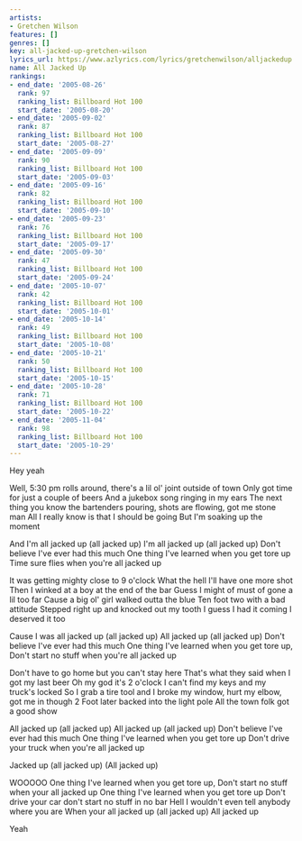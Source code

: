```yaml
---
artists:
- Gretchen Wilson
features: []
genres: []
key: all-jacked-up-gretchen-wilson
lyrics_url: https://www.azlyrics.com/lyrics/gretchenwilson/alljackedup.html
name: All Jacked Up
rankings:
- end_date: '2005-08-26'
  rank: 97
  ranking_list: Billboard Hot 100
  start_date: '2005-08-20'
- end_date: '2005-09-02'
  rank: 87
  ranking_list: Billboard Hot 100
  start_date: '2005-08-27'
- end_date: '2005-09-09'
  rank: 90
  ranking_list: Billboard Hot 100
  start_date: '2005-09-03'
- end_date: '2005-09-16'
  rank: 82
  ranking_list: Billboard Hot 100
  start_date: '2005-09-10'
- end_date: '2005-09-23'
  rank: 76
  ranking_list: Billboard Hot 100
  start_date: '2005-09-17'
- end_date: '2005-09-30'
  rank: 47
  ranking_list: Billboard Hot 100
  start_date: '2005-09-24'
- end_date: '2005-10-07'
  rank: 42
  ranking_list: Billboard Hot 100
  start_date: '2005-10-01'
- end_date: '2005-10-14'
  rank: 49
  ranking_list: Billboard Hot 100
  start_date: '2005-10-08'
- end_date: '2005-10-21'
  rank: 50
  ranking_list: Billboard Hot 100
  start_date: '2005-10-15'
- end_date: '2005-10-28'
  rank: 71
  ranking_list: Billboard Hot 100
  start_date: '2005-10-22'
- end_date: '2005-11-04'
  rank: 98
  ranking_list: Billboard Hot 100
  start_date: '2005-10-29'
---
```


Hey yeah


Well, 5:30 pm rolls around, there's a lil ol' joint outside of town
Only got time for just a couple of beers
And a jukebox song ringing in my ears
The next thing you know the bartenders pouring,
shots are flowing, got me stone man
All I really know is that I should be going
But I'm soaking up the moment


And I'm all jacked up (all jacked up)
I'm all jacked up (all jacked up)
Don't believe I've ever had this much
One thing I've learned when you get tore up
Time sure flies when you're all jacked up


It was getting mighty close to 9 o'clock
What the hell I'll have one more shot
Then I winked at a boy at the end of the bar
Guess I might of must of gone a lil too far
Cause a big ol' girl walked outta the blue
Ten foot two with a bad attitude
Stepped right up and knocked out my tooth
I guess I had it coming I deserved it too


Cause I was all jacked up (all jacked up)
All jacked up (all jacked up)
Don't believe I've ever had this much
One thing I've learned when you get tore up,
Don't start no stuff when you're all jacked up


Don't have to go home but you can't stay here
That's what they said when I got my last beer
Oh my god it's 2 o'clock
I can't find my keys and my truck's locked
So I grab a tire tool and I broke my window, hurt my elbow, got me in though
2 Foot later backed into the light pole
All the town folk got a good show


All jacked up (all jacked up)
All jacked up (all jacked up)
Don't believe I've ever had this much
One thing I've learned when you get tore up
Don't drive your truck when you're all jacked up

Jacked up (all jacked up)
(All jacked up)

WOOOOO
One thing I've learned when you get tore up,
Don't start no stuff when your all jacked up
One thing I've learned when you get tore up
Don't drive your car
don't start no stuff in no bar
Hell I wouldn't even tell anybody where you are
When your all jacked up
(all jacked up)
All jacked up


Yeah



